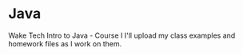 # Java

Wake Tech Intro to Java - Course I
I'll upload my class examples and homework files as I work on them.
